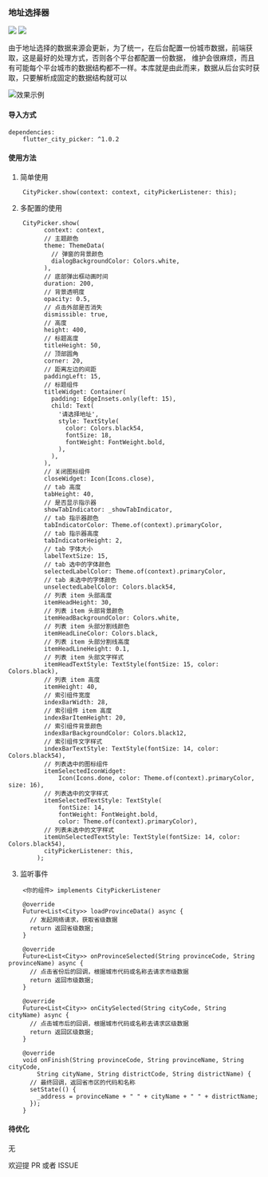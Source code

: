 ### 地址选择器

[![](https://img.shields.io/pub/v/flutter_city_picker.svg?color=blue)](https://pub.dev/packages/flutter_city_picker)
[![](https://img.shields.io/github/last-commit/wenchaosong/FlutterCityPicker?color=yellow)](https://github.com/wenchaosong/FlutterCityPicker)

由于地址选择的数据来源会更新，为了统一，在后台配置一份城市数据，前端获取，这是最好的处理方式，否则各个平台都配置一份数据，
维护会很麻烦，而且有可能每个平台城市的数据结构都不一样。本库就是由此而来，数据从后台实时获取，只要解析成固定的数据结构就可以

![效果示例](https://img.alicdn.com/imgextra/i1/2315514881/O1CN01U4ZUac1lvXuajSzCz_!!2315514881.gif)

#### 导入方式

```
dependencies:
    flutter_city_picker: ^1.0.2
```

#### 使用方法

1. 简单使用
```
    CityPicker.show(context: context, cityPickerListener: this);
```

2. 多配置的使用
```
    CityPicker.show(
          context: context,
          // 主题颜色
          theme: ThemeData(
            // 弹窗的背景颜色
            dialogBackgroundColor: Colors.white,
          ),
          // 底部弹出框动画时间
          duration: 200,
          // 背景透明度
          opacity: 0.5,
          // 点击外部是否消失
          dismissible: true,
          // 高度
          height: 400,
          // 标题高度
          titleHeight: 50,
          // 顶部圆角
          corner: 20,
          // 距离左边的间距
          paddingLeft: 15,
          // 标题组件
          titleWidget: Container(
            padding: EdgeInsets.only(left: 15),
            child: Text(
              '请选择地址',
              style: TextStyle(
                color: Colors.black54,
                fontSize: 18,
                fontWeight: FontWeight.bold,
              ),
            ),
          ),
          // 关闭图标组件
          closeWidget: Icon(Icons.close),
          // tab 高度
          tabHeight: 40,
          // 是否显示指示器
          showTabIndicator: _showTabIndicator,
          // tab 指示器颜色
          tabIndicatorColor: Theme.of(context).primaryColor,
          // tab 指示器高度
          tabIndicatorHeight: 2,
          // tab 字体大小
          labelTextSize: 15,
          // tab 选中的字体颜色
          selectedLabelColor: Theme.of(context).primaryColor,
          // tab 未选中的字体颜色
          unselectedLabelColor: Colors.black54,
          // 列表 item 头部高度
          itemHeadHeight: 30,
          // 列表 item 头部背景颜色
          itemHeadBackgroundColor: Colors.white,
          // 列表 item 头部分割线颜色
          itemHeadLineColor: Colors.black,
          // 列表 item 头部分割线高度
          itemHeadLineHeight: 0.1,
          // 列表 item 头部文字样式
          itemHeadTextStyle: TextStyle(fontSize: 15, color: Colors.black),
          // 列表 item 高度
          itemHeight: 40,
          // 索引组件宽度
          indexBarWidth: 28,
          // 索引组件 item 高度
          indexBarItemHeight: 20,
          // 索引组件背景颜色
          indexBarBackgroundColor: Colors.black12,
          // 索引组件文字样式
          indexBarTextStyle: TextStyle(fontSize: 14, color: Colors.black54),
          // 列表选中的图标组件
          itemSelectedIconWidget:
              Icon(Icons.done, color: Theme.of(context).primaryColor, size: 16),
          // 列表选中的文字样式
          itemSelectedTextStyle: TextStyle(
              fontSize: 14,
              fontWeight: FontWeight.bold,
              color: Theme.of(context).primaryColor),
          // 列表未选中的文字样式
          itemUnSelectedTextStyle: TextStyle(fontSize: 14, color: Colors.black54),
          cityPickerListener: this,
        );
```

3. 监听事件
```
    <你的组件> implements CityPickerListener

    @override
    Future<List<City>> loadProvinceData() async {
      // 发起网络请求，获取省级数据
      return 返回省级数据;
    }

    @override
    Future<List<City>> onProvinceSelected(String provinceCode, String provinceName) async {
      // 点击省份后的回调，根据城市代码或名称去请求市级数据
      return 返回市级数据;
    }

    @override
    Future<List<City>> onCitySelected(String cityCode, String cityName) async {
      // 点击城市后的回调，根据城市代码或名称去请求区级数据
      return 返回区级数据;
    }

    @override
    void onFinish(String provinceCode, String provinceName, String cityCode,
        String cityName, String districtCode, String districtName) {
      // 最终回调，返回省市区的代码和名称
      setState(() {
        _address = provinceName + " " + cityName + " " + districtName;
      });
    }
```

#### 待优化

无

欢迎提 PR 或者 ISSUE
